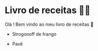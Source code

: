 #  Livro de receitas :man_cook: 

Olá ! Bem vindo ao meu livro de receitas :wave:

- Strogonoff de frango

- Pavê

  
